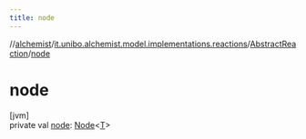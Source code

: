 ```yaml
---
title: node
---
```

//[alchemist](../../../index.html)/[it.unibo.alchemist.model.implementations.reactions](../index.html)/[AbstractReaction](index.html)/[node](node.html)



# node



[jvm]\
private val [node](node.html): [Node](../../it.unibo.alchemist.model.interfaces/-node/index.html)<[T](../../it.unibo.alchemist/-supported-incarnations/get.html)>




